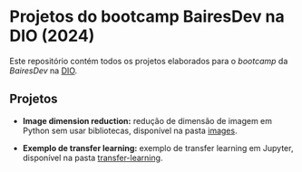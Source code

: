 # Projetos do bootcamp BairesDev na DIO (2024)

Este repositório contém todos os projetos elaborados para o *bootcamp* da *BairesDev* na [DIO](https://dio.me).

## Projetos

* **Image dimension reduction:** redução de dimensão de imagem em Python sem usar bibliotecas, disponível na pasta [images](images/).

* **Exemplo de transfer learning:** exemplo de transfer learning em Jupyter, disponível na pasta [transfer-learning](transfer-learning/).
